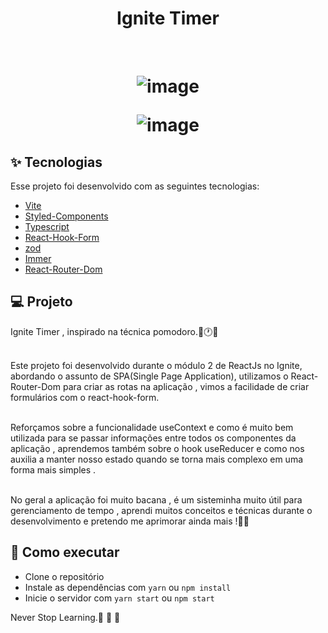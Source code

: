 
<h1 align="center" >
  Ignite Timer
</h1>



<br>

<h1 align="center" >

  
![image](https://github.com/RafaelFigueiredo2203/ignite-timer/assets/60237326/6251b020-fb32-4782-9727-9df0c95a7895)

![image](https://github.com/RafaelFigueiredo2203/ignite-timer/assets/60237326/59a53faf-9a67-426e-874e-788be027bfc9)



  </h1>


## ✨ Tecnologias

Esse projeto foi desenvolvido com as seguintes tecnologias:

- [Vite](https://vitejs.dev/)
- [Styled-Components](https://styled-components.com/)
- [Typescript](https://www.typescriptlang.org/)
- [React-Hook-Form](https://react-hook-form.com/)
- [zod](https://zod.dev/)
- [Immer](https://immerjs.github.io/immer/)
- [React-Router-Dom](https://reactrouter.com/en/main)


## 💻 Projeto

Ignite Timer , inspirado na técnica pomodoro.🚀🕐✅
<br> <br>

Este projeto foi desenvolvido durante o módulo 2 de ReactJs no Ignite, abordando o assunto de SPA(Single Page Application), utilizamos o React-Router-Dom para criar as rotas na aplicação , vimos a facilidade de criar formulários com o react-hook-form.
<br> <br>


Reforçamos sobre a funcionalidade useContext e como é muito bem utilizada para se passar informações entre todos os componentes da aplicação , aprendemos também sobre o hook useReducer e como nos auxilia a manter nosso estado quando se torna mais complexo em uma forma mais simples .
<br> <br>


No geral a aplicação foi muito bacana , é um sisteminha muito útil para gerenciamento de tempo , aprendi muitos conceitos e técnicas durante o desenvolvimento e pretendo me aprimorar ainda mais !🚀🚀



## 🚀 Como executar

- Clone o repositório
- Instale as dependências com `yarn` ou `npm install`
- Inicie o servidor com `yarn start` ou `npm start`


Never Stop Learning.🚀 🚀 🚀 

